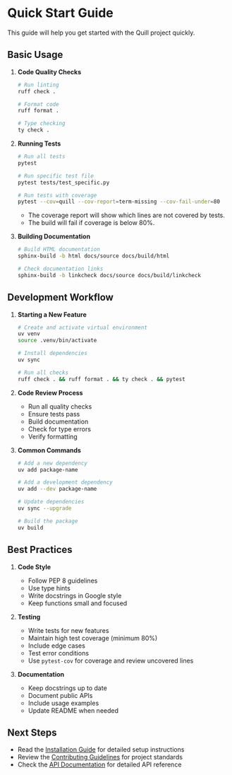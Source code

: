 # Quick Start Guide

This guide will help you get started with the Quill project quickly.

## Basic Usage

1. **Code Quality Checks**
   ```bash
   # Run linting
   ruff check .

   # Format code
   ruff format .

   # Type checking
   ty check .
   ```

2. **Running Tests**
   ```bash
   # Run all tests
   pytest

   # Run specific test file
   pytest tests/test_specific.py

   # Run tests with coverage
   pytest --cov=quill --cov-report=term-missing --cov-fail-under=80
   ```
   - The coverage report will show which lines are not covered by tests.
   - The build will fail if coverage is below 80%.

3. **Building Documentation**
   ```bash
   # Build HTML documentation
   sphinx-build -b html docs/source docs/build/html

   # Check documentation links
   sphinx-build -b linkcheck docs/source docs/build/linkcheck
   ```

## Development Workflow

1. **Starting a New Feature**
   ```bash
   # Create and activate virtual environment
   uv venv
   source .venv/bin/activate

   # Install dependencies
   uv sync

   # Run all checks
   ruff check . && ruff format . && ty check . && pytest
   ```

2. **Code Review Process**
   - Run all quality checks
   - Ensure tests pass
   - Build documentation
   - Check for type errors
   - Verify formatting

3. **Common Commands**
   ```bash
   # Add a new dependency
   uv add package-name

   # Add a development dependency
   uv add --dev package-name

   # Update dependencies
   uv sync --upgrade

   # Build the package
   uv build
   ```

## Best Practices

1. **Code Style**
   - Follow PEP 8 guidelines
   - Use type hints
   - Write docstrings in Google style
   - Keep functions small and focused

2. **Testing**
   - Write tests for new features
   - Maintain high test coverage (minimum 80%)
   - Include edge cases
   - Test error conditions
   - Use `pytest-cov` for coverage and review uncovered lines

3. **Documentation**
   - Keep docstrings up to date
   - Document public APIs
   - Include usage examples
   - Update README when needed

## Next Steps

- Read the [Installation Guide](installation.md) for detailed setup instructions
- Review the [Contributing Guidelines](contributing.md) for project standards
- Check the [API Documentation](../api/index.html) for detailed API reference
